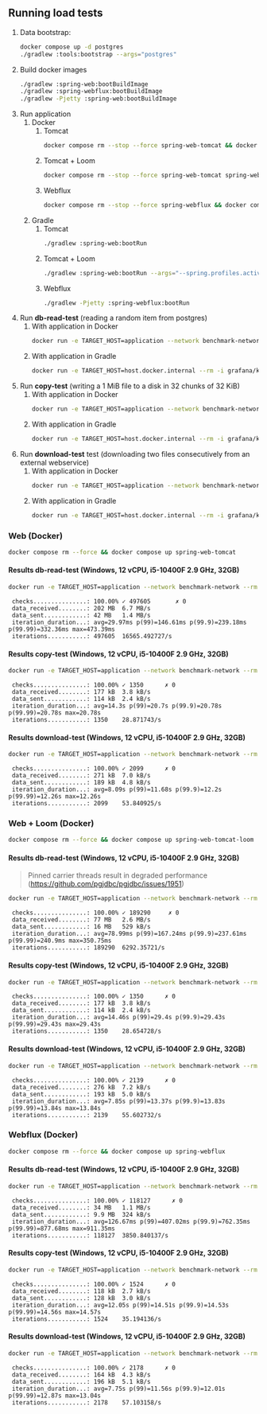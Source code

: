 ## Running load tests

1. Data bootstrap:
   ```bash
   docker compose up -d postgres
   ./gradlew :tools:bootstrap --args="postgres"
   ```
2. Build docker images
   ```bash
   ./gradlew :spring-web:bootBuildImage
   ./gradlew :spring-webflux:bootBuildImage
   ./gradlew -Pjetty :spring-web:bootBuildImage
   ```
3. Run application
   1. Docker
       1. Tomcat
           ```bash
          docker compose rm --stop --force spring-web-tomcat && docker compose up -d spring-web-tomcat
          ```
       2. Tomcat + Loom
           ```bash
          docker compose rm --stop --force spring-web-tomcat spring-web-tomcat-loom spring-webflux && docker compose up -d spring-web-tomcat-loom
          ```
       3. Webflux
           ```bash
          docker compose rm --stop --force spring-webflux && docker compose up -d spring-webflux
          ```
   2. Gradle
      1. Tomcat
          ```bash
         ./gradlew :spring-web:bootRun
         ```
      2. Tomcat + Loom
          ```bash
         ./gradlew :spring-web:bootRun --args="--spring.profiles.active=loom"
         ```
      3. Webflux
          ```bash
         ./gradlew -Pjetty :spring-webflux:bootRun
         ```
4. Run **db-read-test** (reading a random item from postgres)
   1. With application in Docker
      ```bash
      docker run -e TARGET_HOST=application --network benchmark-network --rm -i grafana/k6 run --quiet - <tools/k6/db-read-test.js
      ```
   2. With application in Gradle
      ```bash
      docker run -e TARGET_HOST=host.docker.internal --rm -i grafana/k6 run --quiet - <tools/k6/db-read-test.js
      ```
5. Run **copy-test** (writing a 1 MiB file to a disk in 32 chunks of 32 KiB)
    1. With application in Docker
       ```bash
       docker run -e TARGET_HOST=application --network benchmark-network --rm -i grafana/k6 run --quiet - <tools/k6/copy-test.js
       ```
    2. With application in Gradle
       ```bash
       docker run -e TARGET_HOST=host.docker.internal --rm -i grafana/k6 run --quiet - <tools/k6/copy-test.js
       ```
6. Run **download-test** test (downloading two files consecutively from an external webservice)
    1. With application in Docker
       ```bash
       docker run -e TARGET_HOST=application --network benchmark-network --rm -i grafana/k6 run --quiet - <tools/k6/download-test.js
       ```
    2. With application in Gradle
       ```bash
       docker run -e TARGET_HOST=host.docker.internal --rm -i grafana/k6 run --quiet - <tools/k6/download-test.js
       ```

### Web (Docker)
```bash
docker compose rm --force && docker compose up spring-web-tomcat
```
#### Results **db-read-test** (Windows, 12 vCPU, i5-10400F 2.9 GHz, 32GB)
```bash
docker run -e TARGET_HOST=application --network benchmark-network --rm -i grafana/k6 run --quiet - <tools/k6/db-read-test.js
```
     checks...............: 100.00% ✓ 497605       ✗ 0
     data_received........: 202 MB  6.7 MB/s
     data_sent............: 42 MB   1.4 MB/s
     iteration_duration...: avg=29.97ms p(99)=146.61ms p(99.9)=239.18ms p(99.99)=332.36ms max=473.39ms
     iterations...........: 497605  16565.492727/s

#### Results **copy-test** (Windows, 12 vCPU, i5-10400F 2.9 GHz, 32GB)
```bash
docker run -e TARGET_HOST=application --network benchmark-network --rm -i grafana/k6 run --quiet - <tools/k6/copy-test.js
```
     checks...............: 100.00% ✓ 1350      ✗ 0
     data_received........: 177 kB  3.8 kB/s
     data_sent............: 114 kB  2.4 kB/s
     iteration_duration...: avg=14.3s p(99)=20.7s p(99.9)=20.78s p(99.99)=20.78s max=20.78s
     iterations...........: 1350    28.871743/s


#### Results **download-test** (Windows, 12 vCPU, i5-10400F 2.9 GHz, 32GB)
```bash
docker run -e TARGET_HOST=application --network benchmark-network --rm -i grafana/k6 run --quiet - <tools/k6/download-test.js
```
     checks...............: 100.00% ✓ 2099      ✗ 0
     data_received........: 271 kB  7.0 kB/s
     data_sent............: 189 kB  4.8 kB/s
     iteration_duration...: avg=8.09s p(99)=11.68s p(99.9)=12.2s p(99.99)=12.26s max=12.26s
     iterations...........: 2099    53.840925/s

### Web + Loom (Docker)
```bash
docker compose rm --force && docker compose up spring-web-tomcat-loom
```
#### Results **db-read-test** (Windows, 12 vCPU, i5-10400F 2.9 GHz, 32GB)
> Pinned carrier threads result in degraded performance (https://github.com/pgjdbc/pgjdbc/issues/1951)
```bash
docker run -e TARGET_HOST=application --network benchmark-network --rm -i grafana/k6 run --quiet - <tools/k6/db-read-test.js
```
     checks...............: 100.00% ✓ 189290     ✗ 0
     data_received........: 77 MB   2.6 MB/s
     data_sent............: 16 MB   529 kB/s
     iteration_duration...: avg=78.99ms p(99)=167.24ms p(99.9)=237.61ms p(99.99)=240.9ms max=350.75ms
     iterations...........: 189290  6292.35721/s

#### Results **copy-test** (Windows, 12 vCPU, i5-10400F 2.9 GHz, 32GB)
```bash
docker run -e TARGET_HOST=application --network benchmark-network --rm -i grafana/k6 run --quiet - <tools/k6/copy-test.js
```
     checks...............: 100.00% ✓ 1350      ✗ 0
     data_received........: 177 kB  3.8 kB/s
     data_sent............: 114 kB  2.4 kB/s
     iteration_duration...: avg=14.46s p(99)=29.4s p(99.9)=29.43s p(99.99)=29.43s max=29.43s
     iterations...........: 1350    28.654728/s


#### Results **download-test** (Windows, 12 vCPU, i5-10400F 2.9 GHz, 32GB)
```bash
docker run -e TARGET_HOST=application --network benchmark-network --rm -i grafana/k6 run --quiet - <tools/k6/download-test.js
```
     checks...............: 100.00% ✓ 2139      ✗ 0
     data_received........: 276 kB  7.2 kB/s
     data_sent............: 193 kB  5.0 kB/s
     iteration_duration...: avg=7.85s p(99)=13.37s p(99.9)=13.83s p(99.99)=13.84s max=13.84s
     iterations...........: 2139    55.602732/s

### Webflux (Docker)
```bash
docker compose rm --force && docker compose up spring-webflux
```
#### Results **db-read-test** (Windows, 12 vCPU, i5-10400F 2.9 GHz, 32GB)
```bash
docker run -e TARGET_HOST=application --network benchmark-network --rm -i grafana/k6 run --quiet - <tools/k6/db-read-test.js
```
     checks...............: 100.00% ✓ 118127      ✗ 0
     data_received........: 34 MB   1.1 MB/s
     data_sent............: 9.9 MB  324 kB/s
     iteration_duration...: avg=126.67ms p(99)=407.02ms p(99.9)=762.35ms p(99.99)=877.68ms max=911.35ms
     iterations...........: 118127  3850.840137/s

#### Results **copy-test** (Windows, 12 vCPU, i5-10400F 2.9 GHz, 32GB)
```bash
docker run -e TARGET_HOST=application --network benchmark-network --rm -i grafana/k6 run --quiet - <tools/k6/copy-test.js
```
     checks...............: 100.00% ✓ 1524      ✗ 0
     data_received........: 118 kB  2.7 kB/s
     data_sent............: 128 kB  3.0 kB/s
     iteration_duration...: avg=12.05s p(99)=14.51s p(99.9)=14.53s p(99.99)=14.56s max=14.57s
     iterations...........: 1524    35.194136/s

#### Results **download-test** (Windows, 12 vCPU, i5-10400F 2.9 GHz, 32GB)
```bash
docker run -e TARGET_HOST=application --network benchmark-network --rm -i grafana/k6 run --quiet - <tools/k6/download-test.js
```
     checks...............: 100.00% ✓ 2178      ✗ 0
     data_received........: 164 kB  4.3 kB/s
     data_sent............: 196 kB  5.1 kB/s
     iteration_duration...: avg=7.75s p(99)=11.56s p(99.9)=12.01s p(99.99)=12.87s max=13.04s
     iterations...........: 2178    57.103158/s

